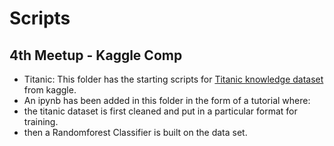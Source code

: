 # Scripts

## 4th Meetup - Kaggle Comp
- Titanic: This folder has the starting scripts for [Titanic knowledge dataset](http://kaggle.com/c/titanic/) from kaggle.
- An ipynb has been added in this folder in the form of a tutorial where:
- the titanic dataset is first cleaned and put in a particular format for training.
- then a Randomforest Classifier is built on the data set.
